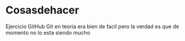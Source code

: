 # Cosasdehacer
Ejercicio GitHub
Git en teoria era bien de facil pero la verdad es que de momento no lo esta siendo mucho
